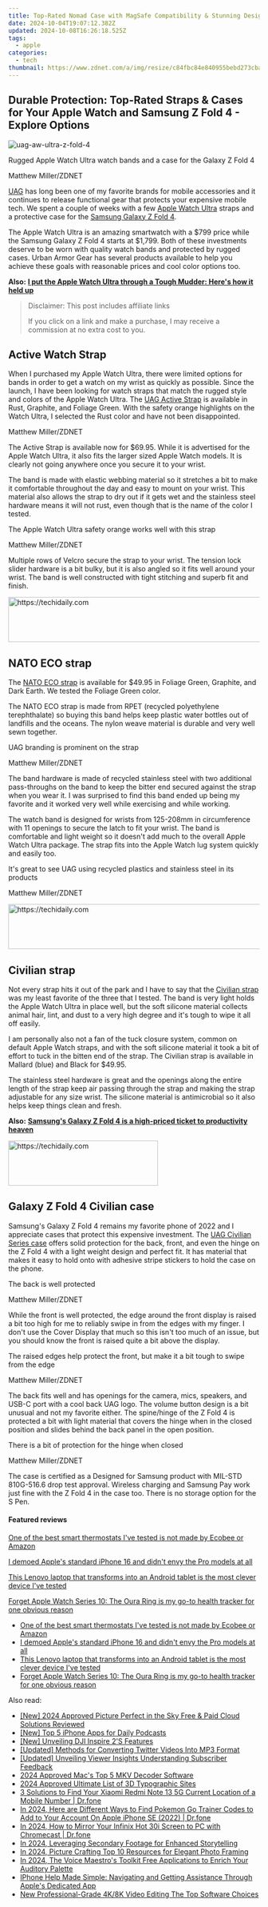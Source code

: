 ```yaml
---
title: Top-Rated Nomad Case with MagSafe Compatibility & Stunning Designs for Your Apple iPhone 13 - Durable Drop Protection Guaranteed
date: 2024-10-04T19:07:12.382Z
updated: 2024-10-08T16:26:18.525Z
tags:
  - apple
categories:
  - tech
thumbnail: https://www.zdnet.com/a/img/resize/c84fbc84e840955bebd273cba988f54dae14f6d8/2022/02/13/0087a5c8-4079-4fa0-8149-42e62bda4e9f/nomad-iphone-13-pro-max-1.jpg?width=278&height=156&fit=crop&auto=webp
---
```


## Durable Protection: Top-Rated Straps & Cases for Your Apple Watch and Samsung Z Fold 4 - Explore Options

![uag-aw-ultra-z-fold-4](https://www.zdnet.com/a/img/resize/a6da0a97ec79127f526403c1d68ec648f4e60f90/2022/11/27/b0f4fc10-df04-4182-9f7f-c096024cb154/uag-aw-ultra-z-fold-4.jpg?auto=webp&width=1280)

Rugged Apple Watch Ultra watch bands and a case for the Galaxy Z Fold 4

Matthew Miller/ZDNET

[UAG](https://www.urbanarmorgear.com/) has long been one of my favorite brands for mobile accessories and it continues to release functional gear that protects your expensive mobile tech. We spent a couple of weeks with a few [Apple Watch Ultra](https://www.zdnet.com/article/apple-watch-ultra-review/) straps and a protective case for the [Samsung Galaxy Z Fold 4](https://www.zdnet.com/article/samsung-galaxy-z-fold-4-review/). 

The Apple Watch Ultra is an amazing smartwatch with a $799 price while the Samsung Galaxy Z Fold 4 starts at $1,799\. Both of these investments deserve to be worn with quality watch bands and protected by rugged cases. Urban Armor Gear has several products available to help you achieve these goals with reasonable prices and cool color options too. 

**Also:** [**I put the Apple Watch Ultra through a Tough Mudder: Here's how it held up**](https://www.zdnet.com/article/apple-watch-ultra-review/)

>  Disclaimer: This post includes affiliate links
>
>  If you click on a link and make a purchase, I may receive a commission at no extra cost to you.
>

##  Active Watch Strap

When I purchased my Apple Watch Ultra, there were limited options for bands in order to get a watch on my wrist as quickly as possible. Since the launch, I have been looking for watch straps that match the rugged style and colors of the Apple Watch Ultra. The [UAG Active Strap](https://www.urbanarmorgear.com/products/active-watch-strap-for-apple-watch-ultra-2022) is available in Rust, Graphite, and Foliage Green. With the safety orange highlights on the Watch Ultra, I selected the Rust color and have not been disappointed. 

Matthew Miller/ZDNET

The Active Strap is available now for $69.95\. While it is advertised for the Apple Watch Ultra, it also fits the larger sized Apple Watch models. It is clearly not going anywhere once you secure it to your wrist. 

The band is made with elastic webbing material so it stretches a bit to make it comfortable throughout the day and easy to mount on your wrist. This material also allows the strap to dry out if it gets wet and the stainless steel hardware means it will not rust, even though that is the name of the color I tested. 

The Apple Watch Ultra safety orange works well with this strap

Matthew Miller/ZDNET

Multiple rows of Velcro secure the strap to your wrist. The tension lock slider hardware is a bit bulky, but it is also angled so it fits well around your wrist. The band is well constructed with tight stitching and superb fit and finish. 

<!-- affiliate ads begin -->
<a href="https://appsumo.8odi.net/c/5597632/2082530/7443" target="_top" id="2082530">
  <img src="//a.impactradius-go.com/display-ad/7443-2082530" border="0" alt="https://techidaily.com" width="728" height="90"/>
</a>
<img height="0" width="0" src="https://appsumo.8odi.net/i/5597632/2082530/7443" style="position:absolute;visibility:hidden;" border="0" />
<!-- affiliate ads end -->

## NATO ECO strap

The [NATO ECO strap](https://www.urbanarmorgear.com/products/nato-eco-watch-strap-for-apple-watch-ultra-2022) is available for $49.95 in Foliage Green, Graphite, and Dark Earth. We tested the Foliage Green color.

The NATO ECO strap is made from RPET (recycled polyethylene terephthalate) so buying this band helps keep plastic water bottles out of landfills and the oceans. The nylon weave material is durable and very well sewn together.

UAG branding is prominent on the strap

Matthew Miller/ZDNET

The band hardware is made of recycled stainless steel with two additional pass-throughs on the band to keep the bitter end secured against the strap when you wear it. I was surprised to find this band ended up being my favorite and it worked very well while exercising and while working.

The watch band is designed for wrists from 125-208mm in circumference with 11 openings to secure the latch to fit your wrist. The band is comfortable and light weight so it doesn't add much to the overall Apple Watch Ultra package. The strap fits into the Apple Watch lug system quickly and easily too.

It's great to see UAG using recycled plastics and stainless steel in its products

Matthew Miller/ZDNET

<!-- affiliate ads begin -->
<a href="https://appsumo.8odi.net/c/5597632/2144277/7443" target="_top" id="2144277">
  <img src="//a.impactradius-go.com/display-ad/7443-2144277" border="0" alt="https://techidaily.com" width="600" height="90"/>
</a>
<img height="0" width="0" src="https://appsumo.8odi.net/i/5597632/2144277/7443" style="position:absolute;visibility:hidden;" border="0" />
<!-- affiliate ads end -->

## Civilian strap

Not every strap hits it out of the park and I have to say that the [Civilian strap](https://www.urbanarmorgear.com/products/civilian-silicone-watch-strap-for-apple-watch-ultra-2022) was my least favorite of the three that I tested. The band is very light holds the Apple Watch Ultra in place well, but the soft silicone material collects animal hair, lint, and dust to a very high degree and it's tough to wipe it all off easily.

I am personally also not a fan of the tuck closure system, common on default Apple Watch straps, and with the soft silicone material it took a bit of effort to tuck in the bitten end of the strap. The Civilian strap is available in Mallard (blue) and Black for $49.95.

The stainless steel hardware is great and the openings along the entire length of the strap keep air passing through the strap and making the strap adjustable for any size wrist. The silicone material is antimicrobial so it also helps keep things clean and fresh.

**Also:** [**Samsung's Galaxy Z Fold 4 is a high-priced ticket to productivity heaven**](https://www.zdnet.com/article/samsung-galaxy-z-fold-4-review/)

<!-- affiliate ads begin -->
<a href="https://aligracehair.sjv.io/c/5597632/1934254/19272" target="_top" id="1934254">
  <img src="//a.impactradius-go.com/display-ad/19272-1934254" border="0" alt="https://techidaily.com" width="300" height="90"/>
</a>
<img height="0" width="0" src="https://aligracehair.sjv.io/i/5597632/1934254/19272" style="position:absolute;visibility:hidden;" border="0" />
<!-- affiliate ads end -->

## Galaxy Z Fold 4 Civilian case

Samsung's Galaxy Z Fold 4 remains my favorite phone of 2022 and I appreciate cases that protect this expensive investment. The [UAG Civilian Series case](https://www.urbanarmorgear.com/products/civilian-series-galaxy-z-fold4-2022-case) offers solid protection for the back, front, and even the hinge on the Z Fold 4 with a light weight design and perfect fit. It has material that makes it easy to hold onto with adhesive stripe stickers to hold the case on the phone.

The back is well protected

Matthew Miller/ZDNET

While the front is well protected, the edge around the front display is raised a bit too high for me to reliably swipe in from the edges with my finger. I don't use the Cover Display that much so this isn't too much of an issue, but you should know the front is raised quite a bit above the display.

The raised edges help protect the front, but make it a bit tough to swipe from the edge

Matthew Miller/ZDNET

The back fits well and has openings for the camera, mics, speakers, and USB-C port with a cool back UAG logo. The volume button design is a bit unusual and not my favorite either. The spine/hinge of the Z Fold 4 is protected a bit with light material that covers the hinge when in the closed position and slides behind the back panel in the open position.

There is a bit of protection for the hinge when closed

Matthew Miller/ZDNET

The case is certified as a Designed for Samsung product with MIL-STD 810G-516.6 drop test approval. Wireless charging and Samsung Pay work just fine with the Z Fold 4 in the case too. There is no storage option for the S Pen.

#### Featured reviews

[One of the best smart thermostats I've tested is not made by Ecobee or Amazon](https://www.zdnet.com/article/one-of-the-best-smart-thermostats-ive-tested-is-not-made-by-ecobee-or-amazon/ "One of the best smart thermostats I've tested is not made by Ecobee or Amazon")

[I demoed Apple's standard iPhone 16 and didn't envy the Pro models at all](https://www.zdnet.com/article/why-im-recommending-the-standard-iphone-16-over-the-pro-this-year-and-im-not-alone/ "I demoed Apple's standard iPhone 16 and didn't envy the Pro models at all")

[This Lenovo laptop that transforms into an Android tablet is the most clever device I've tested](https://www.zdnet.com/article/i-tested-lenovos-windows-laptop-that-doubles-as-an-android-tablet-and-it-has-so-much-potential/ "This Lenovo laptop that transforms into an Android tablet is the most clever device I've tested")

[Forget Apple Watch Series 10: The Oura Ring is my go-to health tracker for one obvious reason](https://www.zdnet.com/article/forget-apple-watch-series-10-the-oura-ring-is-my-go-to-health-tracker-for-one-obvious-reason/ "Forget Apple Watch Series 10: The Oura Ring is my go-to health tracker for one obvious reason")

* [One of the best smart thermostats I've tested is not made by Ecobee or Amazon](https://www.zdnet.com/article/one-of-the-best-smart-thermostats-ive-tested-is-not-made-by-ecobee-or-amazon/ "One of the best smart thermostats I've tested is not made by Ecobee or Amazon")
* [I demoed Apple's standard iPhone 16 and didn't envy the Pro models at all](https://www.zdnet.com/article/why-im-recommending-the-standard-iphone-16-over-the-pro-this-year-and-im-not-alone/ "I demoed Apple's standard iPhone 16 and didn't envy the Pro models at all")
* [This Lenovo laptop that transforms into an Android tablet is the most clever device I've tested](https://www.zdnet.com/article/i-tested-lenovos-windows-laptop-that-doubles-as-an-android-tablet-and-it-has-so-much-potential/ "This Lenovo laptop that transforms into an Android tablet is the most clever device I've tested")
* [Forget Apple Watch Series 10: The Oura Ring is my go-to health tracker for one obvious reason](https://www.zdnet.com/article/forget-apple-watch-series-10-the-oura-ring-is-my-go-to-health-tracker-for-one-obvious-reason/ "Forget Apple Watch Series 10: The Oura Ring is my go-to health tracker for one obvious reason")

<ins class="adsbygoogle"
     style="display:block"
     data-ad-format="autorelaxed"
     data-ad-client="ca-pub-7571918770474297"
     data-ad-slot="1223367746"></ins>

<ins class="adsbygoogle"
     style="display:block"
     data-ad-client="ca-pub-7571918770474297"
     data-ad-slot="8358498916"
     data-ad-format="auto"
     data-full-width-responsive="true"></ins>

<span class="atpl-alsoreadstyle">Also read:</span>
<div><ul>
<li><a href="https://fox-direct.techidaily.com/new-2024-approved-picture-perfect-in-the-sky-free-and-paid-cloud-solutions-reviewed/"><u>[New] 2024 Approved Picture Perfect in the Sky Free & Paid Cloud Solutions Reviewed</u></a></li>
<li><a href="https://some-tips.techidaily.com/new-top-5-iphone-apps-for-daily-podcasts/"><u>[New] Top 5 iPhone Apps for Daily Podcasts</u></a></li>
<li><a href="https://some-tips.techidaily.com/new-unveiling-dji-inspire-2s-features/"><u>[New] Unveiling DJI Inspire 2'S Features</u></a></li>
<li><a href="https://extra-support.techidaily.com/updated-methods-for-converting-twitter-videos-into-mp3-format/"><u>[Updated] Methods for Converting Twitter Videos Into MP3 Format</u></a></li>
<li><a href="https://some-approaches.techidaily.com/updated-unveiling-viewer-insights-understanding-subscriber-feedback/"><u>[Updated] Unveiling Viewer Insights Understanding Subscriber Feedback</u></a></li>
<li><a href="https://some-tips.techidaily.com/2024-approved-macs-top-5-mkv-decoder-software/"><u>2024 Approved Mac's Top 5 MKV Decoder Software</u></a></li>
<li><a href="https://some-tips.techidaily.com/2024-approved-ultimate-list-of-3d-typographic-sites/"><u>2024 Approved Ultimate List of 3D Typographic Sites</u></a></li>
<li><a href="https://android-location-track.techidaily.com/3-solutions-to-find-your-xiaomi-redmi-note-13-5g-current-location-of-a-mobile-number-drfone-by-drfone-virtual-android/"><u>3 Solutions to Find Your Xiaomi Redmi Note 13 5G Current Location of a Mobile Number | Dr.fone</u></a></li>
<li><a href="https://ios-pokemon-go.techidaily.com/in-2024-here-are-different-ways-to-find-pokemon-go-trainer-codes-to-add-to-your-account-on-apple-iphone-se-2022-drfone-by-drfone-virtual-ios/"><u>In 2024, Here are Different Ways to Find Pokemon Go Trainer Codes to Add to Your Account On Apple iPhone SE (2022) | Dr.fone</u></a></li>
<li><a href="https://screen-mirror.techidaily.com/in-2024-how-to-mirror-your-infinix-hot-30i-screen-to-pc-with-chromecast-drfone-by-drfone-android/"><u>In 2024, How to Mirror Your Infinix Hot 30i Screen to PC with Chromecast | Dr.fone</u></a></li>
<li><a href="https://some-tips.techidaily.com/in-2024-leveraging-secondary-footage-for-enhanced-storytelling/"><u>In 2024, Leveraging Secondary Footage for Enhanced Storytelling</u></a></li>
<li><a href="https://extra-support.techidaily.com/in-2024-picture-crafting-top-10-resources-for-elegant-photo-framing/"><u>In 2024, Picture Crafting Top 10 Resources for Elegant Photo Framing</u></a></li>
<li><a href="https://some-tips.techidaily.com/in-2024-the-voice-maestros-toolkit-free-applications-to-enrich-your-auditory-palette/"><u>In 2024, The Voice Maestro's Toolkit Free Applications to Enrich Your Auditory Palette</u></a></li>
<li><a href="https://fox-that.techidaily.com/iphone-help-made-simple-navigating-and-getting-assistance-through-apples-dedicated-app/"><u>IPhone Help Made Simple: Navigating and Getting Assistance Through Apple's Dedicated App</u></a></li>
<li><a href="https://ai-video-apps.techidaily.com/new-professional-grade-4k8k-video-editing-the-top-software-choices/"><u>New Professional-Grade 4K/8K Video Editing The Top Software Choices</u></a></li>
</ul></div>

